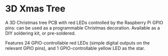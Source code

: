 <!--
---
name: 3D Xmas Tree
class: board
type: other
formfactor: Custom
manufacturer: PiHut
description: A 3D Christmas tree PCB with red LEDs controlled by the Raspberry Pi GPIO pins
url: https://thepihut.com/products/3d-xmas-tree-for-raspberry-pi
buy: https://thepihut.com/products/3d-xmas-tree-for-raspberry-pi
image: '3d-xmas-tree.png'
pincount: 40
eeprom: no
power:
ground:
  '6':
pin:
  '3':
    name: Star LED (Yellow)
    direction: output
    active: high
  '7':
    name: Tree LED (Red)
    direction: output
    active: high
  '10':
    name: Tree LED (Red)
    direction: output
    active: high
  '33':
    name: Tree LED (Red)
    direction: output
    active: high
  '40':
    name: Tree LED (Red)
    direction: output
    active: high
  '22':
    name: Tree LED (Red)
    direction: output
    active: high
  '24':
    name: Tree LED (Red)
    direction: output
    active: high
  '29':
    name: Tree LED (Red)
    direction: output
    active: high
  '19':
    name: Tree LED (Red)
    direction: output
    active: high
  '36':
    name: Tree LED (Red)
    direction: output
    active: high
  '11':
    name: Tree LED (Red)
    direction: output
    active: high
  '13':
    name: Tree LED (Red)
    direction: output
    active: high
  '37':
    name: Tree LED (Red)
    direction: output
    active: high
  '18':
    name: Tree LED (Red)
    direction: output
    active: high
  '21':
    name: Tree LED (Red)
    direction: output
    active: high
  '32':
    name: Tree LED (Red)
    direction: output
    active: high
  '31':
    name: Tree LED (Red)
    direction: output
    active: high
  '38':
    name: Tree LED (Red)
    direction: output
    active: high
  '35':
    name: Tree LED (Red)
    direction: output
    active: high
  '8':
    name: Tree LED (Red)
    direction: output
    active: high
  '12':
    name: Tree LED (Red)
    direction: output
    active: high
  '23':
    name: Tree LED (Red)
    direction: output
    active: high
  '26':
    name: Tree LED (Red)
    direction: output
    active: high
  '16':
    name: Tree LED (Red)
    direction: output
    active: high
  '15':
    name: Tree LED (Red)
    direction: output
    active: high
-->
# 3D Xmas Tree

A 3D Christmas tree PCB with red LEDs controlled by the Raspberry Pi GPIO pins: can be used as a programmable Christmas decoration. Available as a DIY soldering kit, or pre-soldered.

Features 24 GPIO-controllable red LEDs (simple digital outputs on the relevant GPIO pins), and 1 GPIO-controllable yellow LED as the star.
